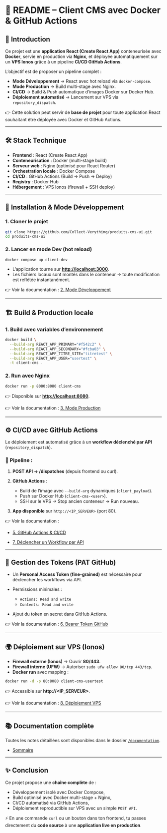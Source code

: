 # 📘 README – Client CMS avec Docker & GitHub Actions

## 🚀 Introduction

Ce projet est une **application React (Create React App)** conteneurisée avec **Docker**, servie en production via **Nginx**, et déployée automatiquement sur un **VPS Ionos** grâce à un pipeline **CI/CD GitHub Actions**.

L’objectif est de proposer un pipeline complet :

* **Mode Développement** → React avec hot reload via `docker-compose`.
* **Mode Production** → Build multi-stage avec Nginx.
* **CI/CD** → Build & Push automatique d’images Docker sur Docker Hub.
* **Déploiement automatisé** → Lancement sur VPS via `repository_dispatch`.

👉 Cette solution peut servir de **base de projet** pour toute application React souhaitant être déployée avec Docker et GitHub Actions.

---

## 🛠️ Stack Technique

* **Frontend** : React (Create React App)
* **Conteneurisation** : Docker (multi-stage build)
* **Serveur web** : Nginx (optimisé pour React Router)
* **Orchestration locale** : Docker Compose
* **CI/CD** : GitHub Actions (Build → Push → Deploy)
* **Registry** : Docker Hub
* **Hébergement** : VPS Ionos (firewall + SSH deploy)

---

## 🔧 Installation & Mode Développement

### 1. Cloner le projet

```bash
git clone https://github.com/Collect-Verything/produits-cms-ui.git
cd produits-cms-ui
```

### 2. Lancer en mode Dev (hot reload)

```bash
docker compose up client-dev
```

* L’application tourne sur **[http://localhost:3000](http://localhost:3000)**.
* Les fichiers locaux sont montés dans le conteneur → toute modification est reflétée instantanément.

👉 Voir la documentation : [2. Mode Développement](./documentation/2.3.%20Commandes%20pour%20lancer%20en%20dev%20(hot%20reload).md)

---

## 🏗️ Build & Production locale

### 1. Build avec variables d’environnement

```bash
docker build \
  --build-arg REACT_APP_PRIMARY="#f542c2" \
  --build-arg REACT_APP_SECONDARY="#fcba03" \
  --build-arg REACT_APP_TITRE_SITE="titretest" \
  --build-arg REACT_APP_USER="usertest" \
  -t client-cms .
```

### 2. Run avec Nginx

```bash
docker run -p 8080:8080 client-cms
```

👉 Disponible sur **[http://localhost:8080](http://localhost:8080)**.

[//]: # (Modifier lien et mettre doc réel du projet pas tuto basic cice)
👉 Voir la documentation : [3. Mode Production](./documentation/3.1.%20Dockerfile%20(multi-stage%20build%20avec%20Nginx).md) 

---

## ⚙️ CI/CD avec GitHub Actions

Le déploiement est automatisé grâce à un **workflow déclenché par API** (`repository_dispatch`).

### 🔹 Pipeline :

1. **POST API → /dispatches** (depuis frontend ou curl).
2. **GitHub Actions** :

    * Build de l’image avec `--build-arg` dynamiques (`client_payload`).
    * Push sur Docker Hub (`client-cms-<user>`).
    * SSH sur le VPS → Stop ancien conteneur → Run nouveau.
3. **App disponible** sur `http://<IP_SERVEUR>` (port 80).

👉 Voir la documentation :

* [5. GitHub Actions & CI/CD](./documentation/5.%20GitHub%20Actions%20&%20CI-CD.md)

[//]: # (Verifier que doc correspond bien à explication base ci cd)
* [7. Déclencher un Workflow par API](./documentation/7.%20Déclencher%20un%20Workflow%20par%20API.md)

---

## 🔐 Gestion des Tokens (PAT GitHub)

* Un **Personal Access Token (fine-grained)** est nécessaire pour déclencher les workflows via API.
* Permissions minimales :

    * `Actions: Read and write`
    * `Contents: Read and write`
* Ajout du token en secret dans GitHub Actions.

[//]: # (Normalement ok)
👉 Voir la documentation : [6. Bearer Token GitHub](./documentation/6.%20Bearer%20Token%20(PAT)%20GitHub.md)

---

## 🌍 Déploiement sur VPS (Ionos)

* **Firewall externe (Ionos)** → Ouvrir **80/443**.
* **Firewall interne (UFW)** → Autoriser `sudo ufw allow 80/tcp 443/tcp`.
* **Docker run** avec mapping :

```bash
docker run -d -p 80:8080 client-cms-usertest
```

👉 Accessible sur **http\://\<IP\_SERVEUR>**.

[//]: # (Rediriger vers doc a jour du project pas tuto ci cd basic)
👉 Voir la documentation : [8. Déploiement VPS](./documentation/8.%20Déploiement%20sur%20VPS%20(Ionos).md)

---

## 📚 Documentation complète

Toutes les notes détaillées sont disponibles dans le dossier [`/documentation`](./documentation).

[//]: # (Faire des topic tuto base et explication appli reel)
* [Sommaire](./documentation/1.0%20Sommaire.md)

---

## ✨ Conclusion

Ce projet propose une **chaîne complète** de :

[//]: # (Mettre a jour cette chaine avec fonctionnalité reel , pas tuto base cicd)

* Développement isolé avec Docker Compose,
* Build optimisé avec Docker multi-stage + Nginx,
* CI/CD automatisé via GitHub Actions,
* Déploiement reproductible sur VPS avec un simple `POST API`.

⚡ En une commande `curl` ou un bouton dans ton frontend, tu passes directement du **code source** à une **application live en production**.
